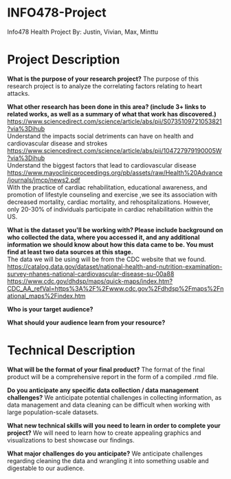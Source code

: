 # INFO478-Project
Info478 Health Project
By: Justin, Vivian, Max, Minttu

# Project Description

**What is the purpose of your research project?**
The purpose of this research project is to analyze the correlating factors relating to heart attacks.

**What other research has been done in this area? (include 3+ links to related works, as well as a summary of what that work has discovered.)**
https://www.sciencedirect.com/science/article/abs/pii/S0735109721053821?via%3Dihub  
Understand the impacts social detriments can have on health and cardiovascular disease and strokes
https://www.sciencedirect.com/science/article/abs/pii/104727979190005W?via%3Dihub  
Understand the biggest factors that lead to cardiovascular disease  
https://www.mayoclinicproceedings.org/pb/assets/raw/Health%20Advance/journals/jmcp/news2.pdf  
With the practice of cardiac rehabilitation, educational awareness, and promotion of lifestyle counseling and exercise ,we see its association with decreased mortality, cardiac mortality, and rehospitalizations. However, only 20-30% of individuals participate in cardiac rehabilitation within the US.

**What is the dataset you'll be working with?  Please include background on who collected the data, where you accessed it, and any additional information we should know about how this data came to be. You must find at least two data sources at this stage.**   
The data we will be using will be from the CDC website that we found.  
https://catalog.data.gov/dataset/national-health-and-nutrition-examination-survey-nhanes-national-cardiovascular-disease-su-00a88  
https://www.cdc.gov/dhdsp/maps/quick-maps/index.htm?CDC_AA_refVal=https%3A%2F%2Fwww.cdc.gov%2Fdhdsp%2Fmaps%2Fnational_maps%2Findex.htm  

**Who is your target audience?**

**What should your audience learn from your resource?**


# Technical Description

**What will be the format of your final product?**
The format of the final product will be a comprehensive report in the form of a compiled .rmd file.

**Do you anticipate any specific data collection / data management challenges?**
We anticipate potential challenges in collecting information, as data management and data cleaning can be difficult when working with large population-scale datasets.

**What new technical skills will you need to learn in order to complete your project?**
We will need to learn how to create appealing graphics and visualizations to best showcase our findings.

**What major challenges do you anticipate?**
We anticipate challenges regarding cleaning the data and wrangling it into something usable and digestable to our audience.


